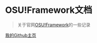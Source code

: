 # OSU!Framework文档


> 关于官网[OSU!Framework](https://github.com/ppy/osu-framework)的一些记录

[我的Github主页](https://github.com/lagrahhn)
<!-- [滚动鼠标](#introduction) -->